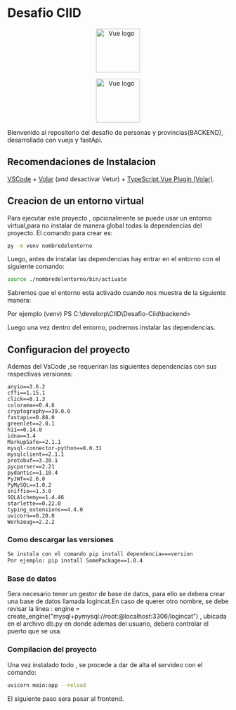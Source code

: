 # Desafio CIID
  <p align="center"><a href="https://vuejs.org" target="_blank" rel="noopener noreferrer"><img width="100" src="https://vuejs.org/images/logo.png" alt="Vue logo"></a></p>
<p align="center"><a href="https://vuejs.org" target="_blank" rel="noopener noreferrer"><img width="100" src="https://pbs.twimg.com/profile_images/1417542931209199621/fWMEIB5j_400x400.jpg" alt="Vue logo"></a></p>

BIenvenido al repositorio del desafio de personas y provincias(BACKEND), desarrollado con vuejs y fastApi.

## Recomendaciones de Instalacion

[VSCode](https://code.visualstudio.com/) + [Volar](https://marketplace.visualstudio.com/items?itemName=Vue.volar) (and desactivar Vetur) + [TypeScript Vue Plugin (Volar)](https://marketplace.visualstudio.com/items?itemName=Vue.vscode-typescript-vue-plugin).

## Creacion de un entorno virtual

Para ejecutar este proyecto , opcionalmente se puede usar un entorno virtual,para no instalar de manera global todas la dependencias del proyecto.
El comando para crear es:

```sh
py -m venv nombredelentorno
```
Luego, antes de instalar las dependencias hay entrar en el entorno con el siguiente comando:

```sh
source ./nombredelentorno/bin/activate
```
Sabremos que el entorno esta activado cuando nos muestra de la siguiente manera: 

Por ejemplo (venv) PS C:\develorp\CIID\Desafio-Ciid\backend>

Luego una vez dentro del entorno, podremos instalar las dependencias.


## Configuracion del proyecto

Ademas del VsCode ,se requeriran las siguientes dependencias con sus respectivas versiones:

    anyio==3.6.2
    cffi==1.15.1
    click==8.1.3
    colorama==0.4.6
    cryptography==39.0.0
    fastapi==0.88.0
    greenlet==2.0.1
    h11==0.14.0
    idna==3.4
    MarkupSafe==2.1.1
    mysql-connector-python==8.0.31
    mysqlclient==2.1.1
    protobuf==3.20.1
    pycparser==2.21
    pydantic==1.10.4
    PyJWT==2.6.0
    PyMySQL==1.0.2
    sniffio==1.3.0
    SQLAlchemy==1.4.46
    starlette==0.22.0
    typing_extensions==4.4.0
    uvicorn==0.20.0
    Werkzeug==2.2.2


### Como descargar las versiones


```sh
Se instala con el comando pip install dependencia===version
Por ejemplo: pip install SomePackage==1.0.4   

```


### Base de datos

Sera necesario tener un gestor de base de datos, para ello se debera crear una base de datos llamada logincat.En caso de querer otro nombre, se debe revisar la linea :
engine = create_engine("mysql+pymysql://root:@localhost:3306/logincat")  , ubicada en el archivo db.py en donde ademas del usuario, debera controlar el puerto que se usa.


### Compilacion del proyecto

Una vez instalado todo , se procede a dar de alta el servideo con el comando: 
```sh
uvicorn main:app --reload
```

El siguiente paso sera pasar al frontend.








